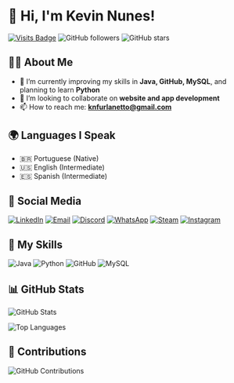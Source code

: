 # 👋 Hi, I'm Kevin Nunes!

[![Visits Badge](https://badges.pufler.dev/visits/KevinNuness/KevinNuness)](https://badges.pufler.dev) ![GitHub followers](https://img.shields.io/github/followers/KevinNuness?style=social) ![GitHub stars](https://img.shields.io/github/stars/KevinNuness?style=social)

## 👨‍💻 About Me
- 🌱 I’m currently improving my skills in **Java, GitHub, MySQL**, and planning to learn **Python**
- 👯 I’m looking to collaborate on **website and app development**
- 📫 How to reach me: **knfurlanetto@gmail.com**

## 🌍 Languages I Speak
- 🇧🇷 Portuguese (Native)
- 🇺🇸 English (Intermediate)
- 🇪🇸 Spanish (Intermediate)

## 🔗 Social Media
[![LinkedIn](https://img.shields.io/badge/LinkedIn-0077B5?style=for-the-badge&logo=linkedin&logoColor=white)](https://www.linkedin.com/in/kevin-nunes-3720a0302/)
[![Email](https://img.shields.io/badge/Gmail-D14836?style=for-the-badge&logo=gmail&logoColor=white)](mailto:knfurlanetto@gmail.com)
[![Discord](https://img.shields.io/badge/Discord-7289DA?style=for-the-badge&logo=discord&logoColor=white)](https://discord.com/)
[![WhatsApp](https://img.shields.io/badge/WhatsApp-25D366?style=for-the-badge&logo=whatsapp&logoColor=white)](https://api.whatsapp.com/send?phone=5548988194983)
[![Steam](https://img.shields.io/badge/Steam-000000?style=for-the-badge&logo=steam&logoColor=white)](https://steamcommunity.com/id/)
[![Instagram](https://img.shields.io/badge/Instagram-E4405F?style=for-the-badge&logo=instagram&logoColor=white)](https://www.instagram.com/okkevin_nn)

## 🚀 My Skills
![Java](https://img.shields.io/badge/Java-ED8B00?style=for-the-badge&logo=java&logoColor=white)
![Python](https://img.shields.io/badge/Python-3776AB?style=for-the-badge&logo=python&logoColor=white)
![GitHub](https://img.shields.io/badge/GitHub-181717?style=for-the-badge&logo=github&logoColor=white)
![MySQL](https://img.shields.io/badge/MySQL-4479A1?style=for-the-badge&logo=mysql&logoColor=white)

## 📊 GitHub Stats
![GitHub Stats](https://github-readme-stats.vercel.app/api?username=KevinNuness&show_icons=true&theme=radical)

![Top Languages](https://github-readme-stats.vercel.app/api/top-langs/?username=KevinNuness&layout=compact&theme=radical)

## 🌟 Contributions
![GitHub Contributions](https://github-readme-streak-stats.herokuapp.com/?user=KevinNuness&theme=radical)
